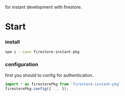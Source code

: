 for instant development with firestore.

# Start
### install
```bash
npm i --save firestore-instant-pkg
```
### configuration
first you should to config for authentication.
```typescript
import * as firestorePkg from 'firestore-instant-pkg'
firestorePkg.config({ ... });
```